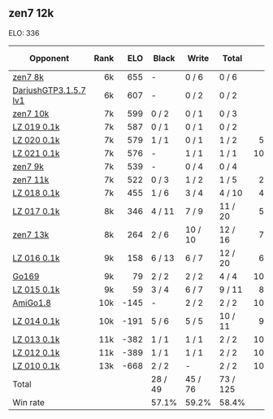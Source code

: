 ## zen7 12k ##

ELO: 336

Opponent | Rank | ELO | Black | Write | Total | Win rate
---------|-----:|----:|-------|-------|-------|-------:
[zen7 8k](zen7%208k.md) | 6k | 655 | - | 0 / 6 | 0 / 6 | 0.0%
[DariushGTP3.1.5.7 lv1](DariushGTP3.1.5.7%20lv1.md) | 6k | 607 | - | 0 / 2 | 0 / 2 | 0.0%
[zen7 10k](zen7%2010k.md) | 7k | 599 | 0 / 2 | 0 / 1 | 0 / 3 | 0.0%
[LZ 019 0.1k](LZ%20019%200.1k.md) | 7k | 587 | 0 / 1 | 0 / 1 | 0 / 2 | 0.0%
[LZ 020 0.1k](LZ%20020%200.1k.md) | 7k | 579 | 1 / 1 | 0 / 1 | 1 / 2 | 50.0%
[LZ 021 0.1k](LZ%20021%200.1k.md) | 7k | 576 | - | 1 / 1 | 1 / 1 | 100.0%
[zen7 9k](zen7%209k.md) | 7k | 539 | - | 0 / 4 | 0 / 4 | 0.0%
[zen7 11k](zen7%2011k.md) | 7k | 522 | 0 / 3 | 1 / 2 | 1 / 5 | 20.0%
[LZ 018 0.1k](LZ%20018%200.1k.md) | 7k | 455 | 1 / 6 | 3 / 4 | 4 / 10 | 40.0%
[LZ 017 0.1k](LZ%20017%200.1k.md) | 8k | 346 | 4 / 11 | 7 / 9 | 11 / 20 | 55.0%
[zen7 13k](zen7%2013k.md) | 8k | 264 | 2 / 6 | 10 / 10 | 12 / 16 | 75.0%
[LZ 016 0.1k](LZ%20016%200.1k.md) | 9k | 158 | 6 / 13 | 6 / 7 | 12 / 20 | 60.0%
[Go169](Go169.md) | 9k | 79 | 2 / 2 | 2 / 2 | 4 / 4 | 100.0%
[LZ 015 0.1k](LZ%20015%200.1k.md) | 9k | 59 | 3 / 4 | 6 / 7 | 9 / 11 | 81.8%
[AmiGo1.8](AmiGo1.8.md) | 10k | -145 | - | 2 / 2 | 2 / 2 | 100.0%
[LZ 014 0.1k](LZ%20014%200.1k.md) | 10k | -191 | 5 / 6 | 5 / 5 | 10 / 11 | 90.9%
[LZ 013 0.1k](LZ%20013%200.1k.md) | 11k | -382 | 1 / 1 | 1 / 1 | 2 / 2 | 100.0%
[LZ 012 0.1k](LZ%20012%200.1k.md) | 11k | -389 | 1 / 1 | 1 / 1 | 2 / 2 | 100.0%
[LZ 010 0.1k](LZ%20010%200.1k.md) | 13k | -668 | 2 / 2 | - | 2 / 2 | 100.0%
Total | | | 28 / 49 | 45 / 76 | 73 / 125 | 
Win rate| | | 57.1% | 59.2% | 58.4% | 
